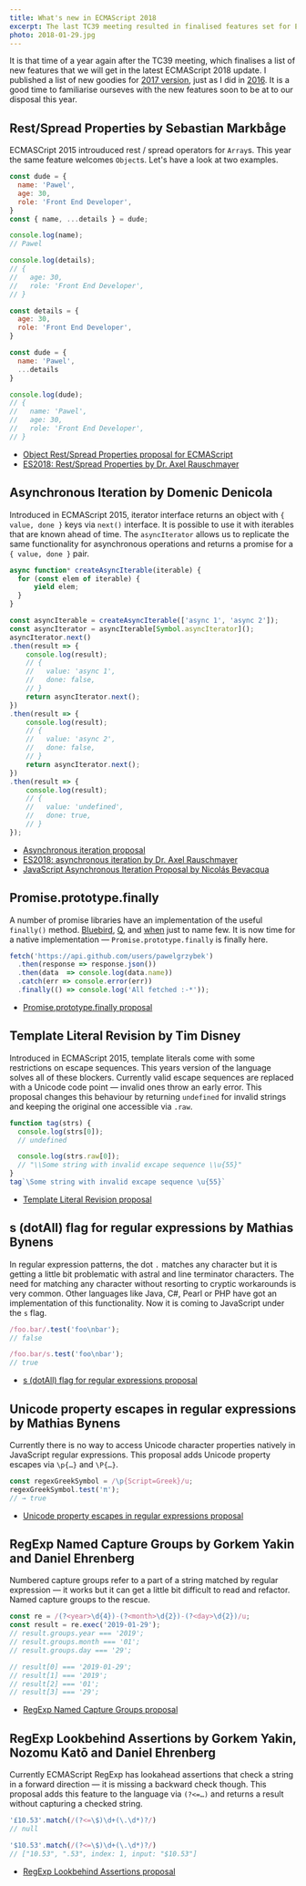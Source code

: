```yaml
---
title: What's new in ECMAScript 2018
excerpt: The last TC39 meeting resulted in finalised features set for ECMAScript 2018. This article presents all the new goodies — let's get on it.
photo: 2018-01-29.jpg
---
```


It is that time of a year again after the TC39 meeting, which finalises a list of new features that we will get in the latest ECMAScript 2018 update. I published a list of new goodies for [2017 version](https://pawelgrzybek.com/whats-new-in-ecmascript-2017/), just as I did in [2016](https://pawelgrzybek.com/whats-new-in-ecmascript-2016-es7/). It is a good time to familiarise ourseves with the new features soon to be at to our disposal this year.

## Rest/Spread Properties by Sebastian Markbåge

ECMASCript 2015 introuduced rest / spread operators for `Array`s. This year the same feature welcomes `Object`s. Let's have a look at two examples.

```js
const dude = {
  name: 'Pawel',
  age: 30,
  role: 'Front End Developer',
}
const { name, ...details } = dude;

console.log(name);
// Pawel

console.log(details);
// {
//   age: 30,
//   role: 'Front End Developer',
// }
```

```js
const details = {
  age: 30,
  role: 'Front End Developer',
}

const dude = {
  name: 'Pawel',
  ...details
}

console.log(dude);
// {
//   name: 'Pawel',
//   age: 30,
//   role: 'Front End Developer',
// }
```

- [Object Rest/Spread Properties proposal for ECMAScript](https://github.com/tc39/proposal-object-rest-spread)
- [ES2018: Rest/Spread Properties by Dr. Axel Rauschmayer](http://2ality.com/2016/10/rest-spread-properties.html)

## Asynchronous Iteration by Domenic Denicola

Introduced in ECMAScript 2015, iterator interface returns an object with `{ value, done }` keys via `next()` interface. It is possible to use it with iterables that are known ahead of time. The `asyncIterator` allows us to replicate the same functionality for asynchronous operations and returns a promise for a `{ value, done }` pair.

```js
async function* createAsyncIterable(iterable) {
  for (const elem of iterable) {
      yield elem;
  }
}

const asyncIterable = createAsyncIterable(['async 1', 'async 2']);
const asyncIterator = asyncIterable[Symbol.asyncIterator]();
asyncIterator.next()
.then(result => {
    console.log(result);
    // {
    //   value: 'async 1',
    //   done: false,
    // }
    return asyncIterator.next();
})
.then(result => {
    console.log(result);
    // {
    //   value: 'async 2',
    //   done: false,
    // }
    return asyncIterator.next();
})
.then(result => {
    console.log(result);
    // {
    //   value: 'undefined',
    //   done: true,
    // }
});
```

- [Asynchronous iteration proposal](https://github.com/tc39/proposal-async-iteration)
- [ES2018: asynchronous iteration by Dr. Axel Rauschmayer](http://2ality.com/2016/10/asynchronous-iteration.html)
- [JavaScript Asynchronous Iteration Proposal by Nicolás Bevacqua](https://ponyfoo.com/articles/javascript-asynchronous-iteration-proposal)

## Promise.prototype.finally

A number of promise libraries have an implementation of the useful `finally()` method. [Bluebird](http://bluebirdjs.com/docs/api/finally.html), [Q](https://github.com/kriskowal/q/wiki/API-Reference#promisefinallycallback), and [when](https://github.com/cujojs/when/blob/master/docs/api.md#promisefinally) just to name few. It is now time for a native implementation — `Promise.prototype.finally` is finally here.

```js
fetch('https://api.github.com/users/pawelgrzybek')
  .then(response => response.json())
  .then(data  => console.log(data.name))
  .catch(err => console.error(err))
  .finally(() => console.log('All fetched :-*'));
```

- [Promise.prototype.finally proposal](https://github.com/tc39/proposal-promise-finally)

## Template Literal Revision by Tim Disney

Introduced in ECMAScript 2015, template literals come with some restrictions on escape sequences. This years version of the language solves all of these blockers. Currently valid escape sequences are replaced with a Unicode code point — invalid ones throw an early error. This proposal changes this behaviour by returning `undefined` for invalid strings and keeping the original one accessible via `.raw`.

```js
function tag(strs) {
  console.log(strs[0]);
  // undefined

  console.log(strs.raw[0]);
  // "\\Some string with invalid excape sequence \\u{55}"
}
tag`\Some string with invalid excape sequence \u{55}`
```

- [Template Literal Revision proposal](https://tc39.github.io/proposal-template-literal-revision/)

## s (dotAll) flag for regular expressions by Mathias Bynens

In regular expression patterns, the dot `.` matches any character but it is getting a little bit problematic with astral and line terminator characters. The need for matching any character without resorting to cryptic workarounds is very common. Other languages like Java, C#, Pearl or PHP have got an implementation of this functionality. Now it is coming to JavaScript under the `s` flag.

```js
/foo.bar/.test('foo\nbar');
// false

/foo.bar/s.test('foo\nbar');
// true
```

- [s (dotAll) flag for regular expressions proposal](https://github.com/tc39/proposal-regexp-dotall-flag)

## Unicode property escapes in regular expressions by Mathias Bynens

Currently there is no way to access Unicode character properties natively in JavaScript regular expressions. This proposal adds Unicode property escapes via `\p{…}` and `\P{…}`.

```js
const regexGreekSymbol = /\p{Script=Greek}/u;
regexGreekSymbol.test('π');
// → true
```

- [Unicode property escapes in regular expressions proposal](https://github.com/tc39/proposal-regexp-unicode-property-escapes)

## RegExp Named Capture Groups by Gorkem Yakin and Daniel Ehrenberg

Numbered capture groups refer to a part of a string matched by regular expression — it works but it can get a little bit difficult to read and refactor. Named capture groups to the rescue.

```js
const re = /(?<year>\d{4})-(?<month>\d{2})-(?<day>\d{2})/u;
const result = re.exec('2019-01-29');
// result.groups.year === '2019';
// result.groups.month === '01';
// result.groups.day === '29';

// result[0] === '2019-01-29';
// result[1] === '2019';
// result[2] === '01';
// result[3] === '29';
```

- [RegExp Named Capture Groups proposal](https://github.com/tc39/proposal-regexp-named-groups)

## RegExp Lookbehind Assertions by Gorkem Yakin, Nozomu Katō and Daniel Ehrenberg

Currently ECMAScript RegExp has lookahead assertions that check a string in a forward direction — it is missing a backward check though. This proposal adds this feature to the language via `(?<=…)` and returns a result without capturing a checked string.

```js
'£10.53'.match(/(?<=\$)\d+(\.\d*)?/)
// null

'$10.53'.match(/(?<=\$)\d+(\.\d*)?/)
// ["10.53", ".53", index: 1, input: "$10.53"]
```

- [RegExp Lookbehind Assertions proposal](https://github.com/tc39/proposal-regexp-lookbehind)
